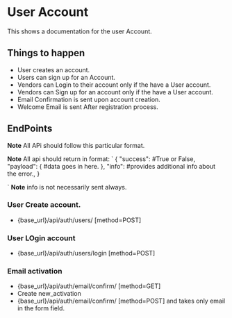 # User Account
This shows a documentation for the user Account.

## Things to happen
- User creates an account.
- Users can sign up for an Account.
- Vendors can Login to their account only if the have a User account.
- Vendors can Sign up for an account only if the have a User account.
- Email Confirmation is sent upon account creation.
- Welcome Email is sent After registration process.

## EndPoints

**Note** All APi should follow this particular format.

**Note** All api should return in format:
`
{
  "success": #True or False,
  "payload": {
    #data goes in here.
  },
  "info": #provides additional info about the error.,
}

`
**Note** info is not necessarily sent always.

### User Create account.

- {base_url}/api/auth/users/ [method=POST]

### User LOgin account

- {base_url}/api/auth/users/login [method=POST]

### Email activation

- {base_url}/api/auth/email/confirm/<key> [method=GET]
- Create new_activation
- {base_url}/api/auth/email/confirm/  [method=POST] and takes only email in the form field.
